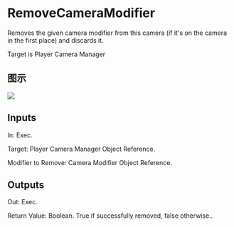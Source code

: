 # RemoveCameraModifier

Removes the given camera modifier from this camera (if it's on the camera in the first place) and discards it.

Target is Player Camera Manager

## 图示

![]($-20221218-19071749.png)

## Inputs

In: Exec.

Target: Player Camera Manager Object Reference.

Modifier to Remove: Camera Modifier Object Reference.  

## Outputs

Out: Exec.

Return Value: Boolean. True if successfully removed, false otherwise..

